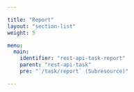 ```yaml
---

title: "Report"
layout: "section-list"
weight: 5

menu:
  main:
    identifier: "rest-api-task-report"
    parent: "rest-api-task"
    pre: "`/task/report` (Subresource)"

---
```

